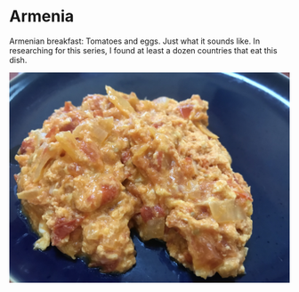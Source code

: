 # Armenia

Armenian breakfast: Tomatoes and eggs. Just what it sounds like. In
researching for this series, I found at least a dozen countries that
eat this dish.

<a href="https://youtu.be/652SKFwByfc">

![tomato/egg scrambel](images/armenia.jpeg)